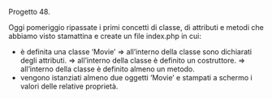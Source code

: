 Progetto 48.

Oggi pomeriggio ripassate i primi concetti di classe, di attributi e metodi che abbiamo visto stamattina e create un file index.php in cui:

- è definita una classe ‘Movie’
   => all’interno della classe sono dichiarati degli attributi.
   => all’interno della classe è definito un costruttore.
   => all’interno della classe è definito almeno un metodo.
- vengono istanziati almeno due oggetti ‘Movie’ e stampati a schermo i valori delle relative proprietà.